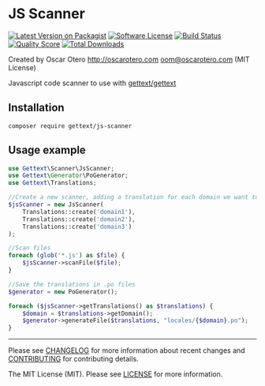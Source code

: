 # JS Scanner

[![Latest Version on Packagist][ico-version]][link-packagist]
[![Software License][ico-license]](LICENSE)
[![Build Status][ico-travis]][link-travis]
[![Quality Score][ico-scrutinizer]][link-scrutinizer]
[![Total Downloads][ico-downloads]][link-downloads]

Created by Oscar Otero <http://oscarotero.com> <oom@oscarotero.com> (MIT License)

Javascript code scanner to use with [gettext/gettext](https://github.com/php-gettext/Gettext)

## Installation

```
composer require gettext/js-scanner
```

## Usage example

```php
use Gettext\Scanner\JsScanner;
use Gettext\Generator\PoGenerator;
use Gettext\Translations;

//Create a new scanner, adding a translation for each domain we want to get:
$jsScanner = new JsScanner(
    Translations::create('domain1'),
    Translations::create('domain2'),
    Translations::create('domain3')
);

//Scan files
foreach (glob('*.js') as $file) {
    $jsScanner->scanFile($file);
}

//Save the translations in .po files
$generator = new PoGenerator();

foreach ($jsScanner->getTranslations() as $translations) {
    $domain = $translations->getDomain();
    $generator->generateFile($translations, "locales/{$domain}.po");
}
```

---

Please see [CHANGELOG](CHANGELOG.md) for more information about recent changes and [CONTRIBUTING](CONTRIBUTING.md) for contributing details.

The MIT License (MIT). Please see [LICENSE](LICENSE) for more information.

[ico-version]: https://img.shields.io/packagist/v/gettext/js-scanner.svg?style=flat-square
[ico-license]: https://img.shields.io/badge/license-MIT-brightgreen.svg?style=flat-square
[ico-travis]: https://img.shields.io/travis/php-gettext/JS-Scanner/master.svg?style=flat-square
[ico-scrutinizer]: https://img.shields.io/scrutinizer/g/php-gettext/JS-Scanner.svg?style=flat-square
[ico-downloads]: https://img.shields.io/packagist/dt/gettext/js-scanner.svg?style=flat-square

[link-packagist]: https://packagist.org/packages/gettext/js-scanner
[link-travis]: https://travis-ci.org/php-gettext/JS-Scanner
[link-scrutinizer]: https://scrutinizer-ci.com/g/php-gettext/JS-Scanner
[link-downloads]: https://packagist.org/packages/gettext/js-scanner

